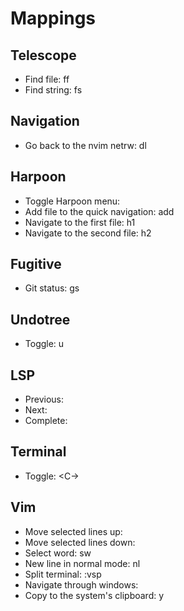 # Mappings

## Telescope

- Find file: <leader>ff
- Find string: <leader>fs

## Navigation

- Go back to the nvim netrw: <leader>dl

## Harpoon

- Toggle Harpoon menu: <C-h>
- Add file to the quick navigation: <leader>add
- Navigate to the first file: <leader>h1
- Navigate to the second file: <leader>h2

## Fugitive

- Git status: <leader>gs

## Undotree

- Toggle: <leader>u

## LSP

- Previous: <C-up>
- Next: <C-down>
- Complete: <C-right>

## Terminal

- Toggle: <C-\>

## Vim

- Move selected lines up: <S-up>
- Move selected lines down: <S-down>
- Select word: <leader>sw
- New line in normal mode: <leader>nl
- Split terminal: :vsp
- Navigate through windows: <C-w><left>
- Copy to the system's clipboard: <leader>y
